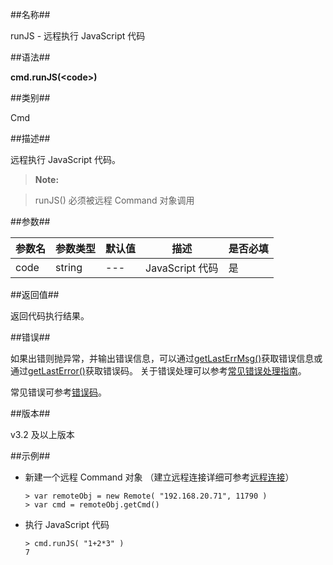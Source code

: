 ##名称##

runJS - 远程执行 JavaScript 代码

##语法##

**cmd.runJS(\<code\>)**

##类别##

Cmd

##描述##

远程执行 JavaScript 代码。

> **Note:** 

> runJS() 必须被远程 Command 对象调用

##参数##

| 参数名    | 参数类型 | 默认值 | 描述            | 是否必填 |
| --------- | -------- | ------ | --------------- | -------- |
| code      | string   | ---    | JavaScript 代码 | 是       |

##返回值##

返回代码执行结果。

##错误##

如果出错则抛异常，并输出错误信息，可以通过[getLastErrMsg()](manual/Manual/Sequoiadb_Command/Global/getLastErrMsg.md)获取错误信息或通过[getLastError()](manual/Manual/Sequoiadb_Command/Global/getLastError.md)获取错误码。
关于错误处理可以参考[常见错误处理指南](manual/FAQ/faq_sdb.md)。

常见错误可参考[错误码](manual/Manual/Sequoiadb_error_code.md)。

##版本##

v3.2 及以上版本

##示例##

* 新建一个远程 Command 对象 （建立远程连接详细可参考[远程连接](manual/Manual/Sequoiadb_Command/Remote/Remote.md)）

    ```lang-javascript
    > var remoteObj = new Remote( "192.168.20.71", 11790 )
    > var cmd = remoteObj.getCmd()
    ```

* 执行 JavaScript 代码

    ```lang-javascript
    > cmd.runJS( "1+2*3" )
    7
    ```
